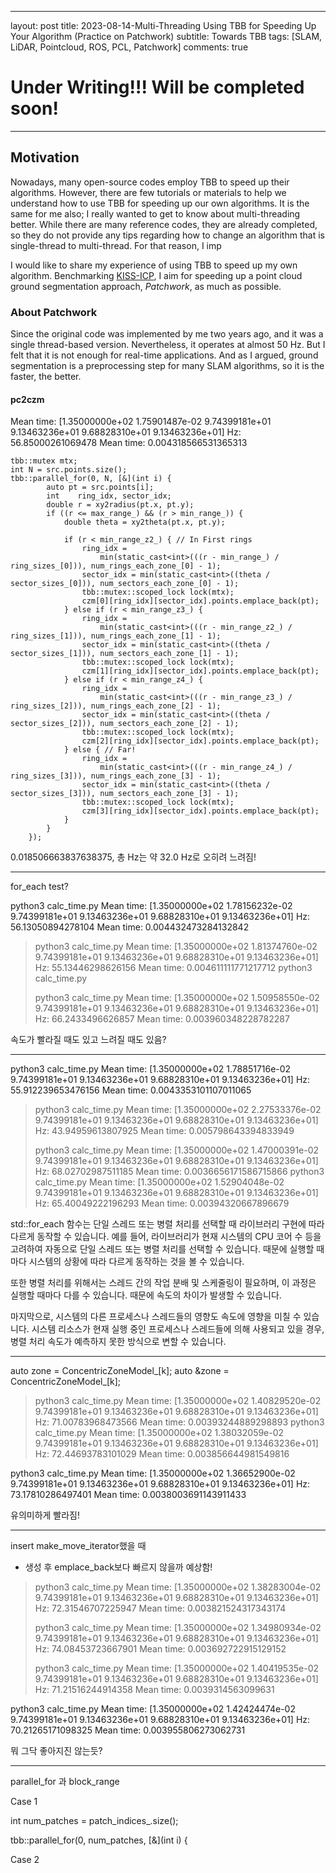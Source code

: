 
---

layout: post
title: 2023-08-14-Multi-Threading Using TBB for Speeding Up Your Algorithm (Practice on Patchwork)
subtitle: Towards TBB
tags: [SLAM, LiDAR, Pointcloud, ROS, PCL, Patchwork]
comments: true

# Under Writing!!! Will be completed soon!

---

## Motivation

Nowadays, many open-source codes employ TBB to speed up their algorithms. 
However, there are few tutorials or materials to help we understand how to use TBB for speeding up our own algorithms.
It is the same for me also; I really wanted to get to know about multi-threading better.
While there are many reference codes, they are already completed, so they do not provide any tips regarding how to change an algorithm that is single-thread to multi-thread.
For that reason, I imp

I would like to share my experience of using TBB to speed up my own algorithm.
Benchmarking [KISS-ICP](https://github.com/PRBonn/kiss-icp), I aim for speeding up a point cloud ground segmentation approach, *Patchwork*, as much as possible.

### About Patchwork 


Since the original code was implemented by me two years ago, and it was a single thread-based version.
Nevertheless, it operates at almost 50 Hz. But I felt that it is not enough for real-time applications.
And as I argued, ground segmentation is a preprocessing step for many SLAM algorithms, so it is the faster, the better.

#### pc2czm

Mean time: 
[1.35000000e+02 1.75901487e-02 9.74399181e+01 9.13463236e+01
 9.68828310e+01 9.13463236e+01]
Hz:  56.85000261069478
Mean time: 
0.004318566531365313


```commandline
tbb::mutex mtx;
int N = src.points.size();
tbb::parallel_for(0, N, [&](int i) {
        auto pt = src.points[i];
        int    ring_idx, sector_idx;
        double r = xy2radius(pt.x, pt.y);
        if ((r <= max_range_) && (r > min_range_)) {
            double theta = xy2theta(pt.x, pt.y);

            if (r < min_range_z2_) { // In First rings
                ring_idx =
                    min(static_cast<int>(((r - min_range_) / ring_sizes_[0])), num_rings_each_zone_[0] - 1);
                sector_idx = min(static_cast<int>((theta / sector_sizes_[0])), num_sectors_each_zone_[0] - 1);
                tbb::mutex::scoped_lock lock(mtx);
                czm[0][ring_idx][sector_idx].points.emplace_back(pt);
            } else if (r < min_range_z3_) {
                ring_idx =
                    min(static_cast<int>(((r - min_range_z2_) / ring_sizes_[1])), num_rings_each_zone_[1] - 1);
                sector_idx = min(static_cast<int>((theta / sector_sizes_[1])), num_sectors_each_zone_[1] - 1);
                tbb::mutex::scoped_lock lock(mtx);
                czm[1][ring_idx][sector_idx].points.emplace_back(pt);
            } else if (r < min_range_z4_) {
                ring_idx =
                    min(static_cast<int>(((r - min_range_z3_) / ring_sizes_[2])), num_rings_each_zone_[2] - 1);
                sector_idx = min(static_cast<int>((theta / sector_sizes_[2])), num_sectors_each_zone_[2] - 1);
                tbb::mutex::scoped_lock lock(mtx);
                czm[2][ring_idx][sector_idx].points.emplace_back(pt);
            } else { // Far!
                ring_idx =
                    min(static_cast<int>(((r - min_range_z4_) / ring_sizes_[3])), num_rings_each_zone_[3] - 1);
                sector_idx = min(static_cast<int>((theta / sector_sizes_[3])), num_sectors_each_zone_[3] - 1);
                tbb::mutex::scoped_lock lock(mtx);
                czm[3][ring_idx][sector_idx].points.emplace_back(pt);
            }
        }
    });
```


0.018506663837638375, 총 Hz는 약 32.0 Hz로 오히려 느려짐!

---
for_each test?

python3 calc_time.py
Mean time: 
[1.35000000e+02 1.78156232e-02 9.74399181e+01 9.13463236e+01
 9.68828310e+01 9.13463236e+01]
Hz:  56.13050894278104
Mean time: 
0.004432473284132842
> 
> python3 calc_time.py
Mean time: 
[1.35000000e+02 1.81374760e-02 9.74399181e+01 9.13463236e+01
 9.68828310e+01 9.13463236e+01]
Hz:  55.13446298626156
Mean time: 
0.004611111771217712
> python3 calc_time.py
> 
> 
> python3 calc_time.py
Mean time: 
[1.35000000e+02 1.50958550e-02 9.74399181e+01 9.13463236e+01
 9.68828310e+01 9.13463236e+01]
Hz:  66.2433496626857
Mean time: 
0.003960348228782287
> 
속도가 빨라질 때도 있고 느려질 때도 있음?

---

python3 calc_time.py
Mean time: 
[1.35000000e+02 1.78851716e-02 9.74399181e+01 9.13463236e+01
 9.68828310e+01 9.13463236e+01]
Hz:  55.912239653476156
Mean time: 
0.0043353101107011065
> python3 calc_time.py
Mean time: 
[1.35000000e+02 2.27533376e-02 9.74399181e+01 9.13463236e+01
 9.68828310e+01 9.13463236e+01]
Hz:  43.94959613807925
Mean time: 
0.005798643394833949
> 
> python3 calc_time.py
Mean time: 
[1.35000000e+02 1.47000391e-02 9.74399181e+01 9.13463236e+01
 9.68828310e+01 9.13463236e+01]
Hz:  68.02702987511185
Mean time: 
0.0036656171586715866
> python3 calc_time.py
Mean time: 
[1.35000000e+02 1.52904048e-02 9.74399181e+01 9.13463236e+01
 9.68828310e+01 9.13463236e+01]
Hz:  65.40049222196293
Mean time: 
0.00394320667896679
 
std::for_each 함수는 단일 스레드 또는 병렬 처리를 선택할 때 라이브러리 구현에 따라 다르게 동작할 수 있습니다. 예를 들어, 라이브러리가 현재 시스템의 CPU 코어 수 등을 고려하여 자동으로 단일 스레드 또는 병렬 처리를 선택할 수 있습니다. 때문에 실행할 때마다 시스템의 상황에 따라 다르게 동작하는 것을 볼 수 있습니다.

또한 병렬 처리를 위해서는 스레드 간의 작업 분배 및 스케줄링이 필요하며, 이 과정은 실행할 때마다 다를 수 있습니다. 때문에 속도의 차이가 발생할 수 있습니다.

마지막으로, 시스템의 다른 프로세스나 스레드들의 영향도 속도에 영향을 미칠 수 있습니다. 시스템 리소스가 현재 실행 중인 프로세스나 스레드들에 의해 사용되고 있을 경우, 병렬 처리 속도가 예측하지 못한 방식으로 변할 수 있습니다.

---

auto zone = ConcentricZoneModel_[k];
auto &zone = ConcentricZoneModel_[k];

> python3 calc_time.py
Mean time: 
[1.35000000e+02 1.40829520e-02 9.74399181e+01 9.13463236e+01
 9.68828310e+01 9.13463236e+01]
Hz:  71.00783968473566
Mean time: 
0.00393244889298893
> python3 calc_time.py
Mean time: 
[1.35000000e+02 1.38032059e-02 9.74399181e+01 9.13463236e+01
 9.68828310e+01 9.13463236e+01]
Hz:  72.44693783101029
Mean time: 
0.003856644981549816

python3 calc_time.py
Mean time: 
[1.35000000e+02 1.36652900e-02 9.74399181e+01 9.13463236e+01
 9.68828310e+01 9.13463236e+01]
Hz:  73.17810286497401
Mean time: 
0.0038003691143911433

유의미하게 빨라짐!

---

insert make_move_iterator했을 때
- 생성 후 emplace_back보다 빠르지 않을까 예상함!
> python3 calc_time.py
Mean time: 
[1.35000000e+02 1.38283004e-02 9.74399181e+01 9.13463236e+01
 9.68828310e+01 9.13463236e+01]
Hz:  72.31546707225947
Mean time: 
0.003821524317343174
> 
> python3 calc_time.py
Mean time: 
[1.35000000e+02 1.34980934e-02 9.74399181e+01 9.13463236e+01
 9.68828310e+01 9.13463236e+01]
Hz:  74.08453723667901
Mean time: 
0.003692722915129152
> 
> python3 calc_time.py
Mean time: 
[1.35000000e+02 1.40419535e-02 9.74399181e+01 9.13463236e+01
 9.68828310e+01 9.13463236e+01]
Hz:  71.21516244914358
Mean time: 
0.0039314563099631
> 
python3 calc_time.py
Mean time: 
[1.35000000e+02 1.42424474e-02 9.74399181e+01 9.13463236e+01
 9.68828310e+01 9.13463236e+01]
Hz:  70.21265171098325
Mean time: 
0.003955806273062731

뭐 그닥 좋아지진 않는듯?

---

parallel_for 과 block_range

Case 1

int num_patches = patch_indices_.size();

tbb::parallel_for(0, num_patches, [&](int i) {

Case 2
